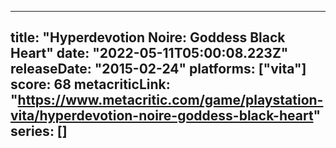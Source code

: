 
---
title: "Hyperdevotion Noire: Goddess Black Heart"
date: "2022-05-11T05:00:08.223Z"
releaseDate: "2015-02-24"
platforms: ["vita"]
score: 68
metacriticLink: "https://www.metacritic.com/game/playstation-vita/hyperdevotion-noire-goddess-black-heart"
series: []
---
